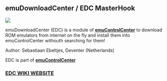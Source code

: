 ## emuDownloadCenter / EDC MasterHook

![](https://raw.githubusercontent.com/wiki/PhoenixInteractiveNL/edc-masterhook/images/edc-banner-small.jpg)

emuDownloadCenter (EDC) is a module of [**emuControlCenter**](https://github.com/PhoenixInteractiveNL/emuControlCenter/wiki) to download ROM emulators from internet on the fly and install them into emuControlCenter withouth searching for them!

Author: Sebastiaan Ebeltjes, Deventer (Netherlands)


EDC is part of [**emuControlCenter**](https://github.com/PhoenixInteractiveNL/emuControlCenter/wiki)

### [**EDC WIKI WEBSITE**](https://github.com/PhoenixInteractiveNL/edc-masterhook/wiki) 

